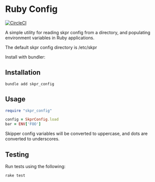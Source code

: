 # Ruby Config

[![CircleCI](https://circleci.com/gh/skpr/ruby-config.svg?style=svg)](https://circleci.com/gh/skpr/ruby-config)

A simple utility for reading skpr config from a directory, and populating
environment variables in Ruby applications.

The default skpr config directory is /etc/skpr

Install with bundler:

## Installation

```
bundle add skpr_config
```

## Usage

```ruby
require "skpr_config"

config = SkprConfig.load
bar = ENV['FOO']
```

Skipper config variables will be converted to uppercase, and dots are
converted to underscores.

## Testing

Run tests using the following:

`rake test`
